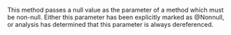 This method passes a null value as the parameter of a method which must be non-null. Either this parameter has been explicitly marked as @Nonnull, or analysis has determined that this parameter is always dereferenced.